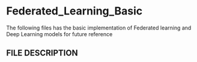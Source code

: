 # Federated_Learning_Basic

The following files has the basic implementation of Federated learning and Deep Learning models for future reference

## FILE DESCRIPTION
